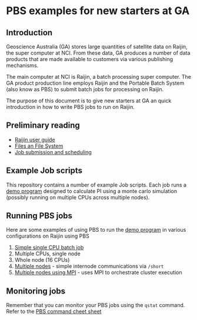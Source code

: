 # PBS examples for new starters at GA

## Introduction

Geoscience Australia (GA) stores large quantities of satellite data on Raijin, the super computer at NCI. From these data, 
GA produces a number of data products that are made available to customers via various publishing mechanisms.

The main computer at NCI is Raijin, a batch processing super computer. The GA product production 
line employs Raijin and the Portable Batch System (also know as PBS) to submit batch jobs for processing on Raijin.

The purpose of this document is to give new starters at GA an quick introduction in how to write PBS jobs to run on Raijin.

## Preliminary reading

* [Raijin user guide](https://opus.nci.org.au/display/Help/Raijin+User+Guide)
* [Files an File System](https://opus.nci.org.au/display/Help/Raijin+User+Guide)
* [Job submission and scheduling](https://opus.nci.org.au/display/Help/Job+Submission+and+Scheduling)

## Example Job scripts

This repository contains a number of example Job scripts. Each job runs a [demo program](./compute_py) designed to calculate PI 
using a monte carlo simulation (possibly running on multiple CPUs across multiple nodes).

## Running PBS jobs

Here are some examples of using PBS to run the [demo program](./compute_py) in various configurations on Raijin using PBS

1. [Simple single CPU batch job](./one_cpu)
1. Multiple CPUs, single node
1. Whole node (16 CPUs)
1. [Multiple nodes](./multi_node) - simple internode communications via ``/short``
1. [Multiple nodes using MPI](./multi_node_mpi) - uses MPI to orchestrate cluster execution

## Monitoring jobs

Remember that you can monitor your PBS jobs using the ``qstat`` command. Refer to
 the [PBS command cheet sheet](https://opus.nci.org.au/display/Help/Raijin+Quick+Reference+Guide)

